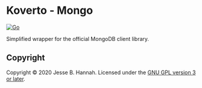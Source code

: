# Koverto - Mongo

[![Go](https://github.com/koverto/mongo/workflows/Go/badge.svg)][workflow]

Simplified wrapper for the official MongoDB client library.

## Copyright

Copyright © 2020 Jesse B. Hannah. Licensed under the [GNU GPL version 3 or
later][gpl].

[gpl]: LICENSE
[uuid]: https://github.com/google/uuid
[workflow]: https://github.com/koverto/mongo/actions?query=workflow%3AGo
